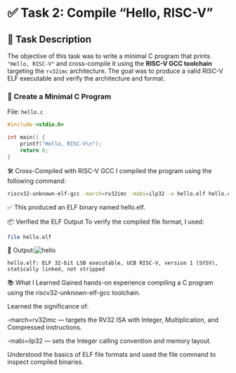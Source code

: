 # ✅ Task 2: Compile “Hello, RISC-V”
## 📝 Task Description
The objective of this task was to write a minimal C program that prints `"Hello, RISC-V"` and cross-compile it using the **RISC-V GCC toolchain** targeting the `rv32imc` architecture. The goal was to produce a valid RISC-V ELF executable and verify the architecture and format.
### 📄 Create a Minimal C Program
File: `hello.c`
```c
#include <stdio.h>

int main() {
    printf("Hello, RISC-V\n");
    return 0;
}
```
🛠️ Cross-Compiled with RISC-V GCC
I compiled the program using the following command:

```bash
riscv32-unknown-elf-gcc -march=rv32imc -mabi=ilp32 -o hello.elf hello.c
```
✅ This produced an ELF binary named hello.elf.

📦 Verified the ELF Output
To verify the compiled file format, I used:

```bash
file hello.elf
```
📌 Output:![hello](https://github.com/user-attachments/assets/2652b7ff-964a-4d39-b5d3-82a36e71dc56)

```
hello.elf: ELF 32-bit LSB executable, UCB RISC-V, version 1 (SYSV), statically linked, not stripped
```
📚 What I Learned
Gained hands-on experience compiling a C program using the riscv32-unknown-elf-gcc toolchain.

Learned the significance of:

-march=rv32imc — targets the RV32 ISA with Integer, Multiplication, and Compressed instructions.

-mabi=ilp32 — sets the Integer calling convention and memory layout.

Understood the basics of ELF file formats and used the file command to inspect compiled binaries.

